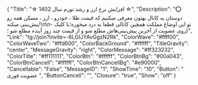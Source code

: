 {
"Title": "☆ افزایش نرخ ارز و رشد تورم سال 1402 ☆",
"Description": "⭕️ دوستان یه کانال بهتون معرفی میکنیم که ‌قیمت طلا ، خودرو ، ارز ، مسکن همه رو پیش‌بینی میکنه!\n\n- تو این اوضاع مملکت همچین کانالی قطعا به درد میخوره؛با کلیک روی عضویت از آخرین پیش‌بینی‌هاش مطلع شو و از قیمت چند روز آینده مطلع شو ؛)",
"Link": "tg://join?invite=-6LGIJYAvGgzN2Rk",
"ColorWave": "#ffff00",
"ColorWaveTwo": "#ffd600",
"ColorBackGround": "#ffffff",
"TitleGravity": "center",
"MessageGravity": "right",
"ColorMessage": "#ff323232",
"ColorTitle": "#ff111111",
"ColorBtn": "#ffffff",
"ColorBtnBg": "#00a043",
"ColorBtnCancell": "#ffffff",
"ColorBtnCancellBg": "#e90000",
"Cancellable": "False",
"MessageID": "1",
"ShowTime": "10",
"Button": "  عضویت فوری  ",
"ButtonCancell": "",
"Closure": "true",
"Show": "off"
}
